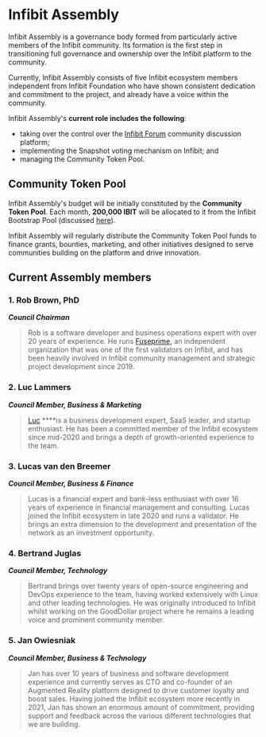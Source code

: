 # Infibit Assembly

Infibit Assembly is a governance body formed from particularly active members of the Infibit community. Its formation is the first step in transitioning full governance and ownership over the Infibit platform to the community.  

Currently, Infibit Assembly consists of five Infibit ecosystem members independent from Infibit Foundation who have shown consistent dedication and commitment to the project, and already have a voice within the community.

Infibit Assembly's **current role includes the following**: 

* taking over the control over the [Infibit Forum](https://forum.infibitscan.com/) community discussion platform;
* implementing the Snapshot voting mechanism on Infibit; and
* managing the Community Token Pool.

## Community Token Pool

Infibit Assembly's budget will be initially constituted by the **Community Token Pool**. Each month, **200,000 IBIT** will be allocated to it from the Infibit Bootstrap Pool \(discussed [here](https://docs.infibitscan.com/general/infibit-token/fuse-supply-and-current-distribution)\).

Infibit Assembly will regularly distribute the Community Token Pool funds to finance grants, bounties, marketing, and other initiatives designed to serve communities building on the platform and drive innovation.  

## Current Assembly members

### **1. Rob Brown, PhD** <a id="b624"></a>

_**Council Chairman**_

> Rob is a software developer and business operations expert with over 20 years of experience. He runs [Fuseprime](https://fuseprime.com/)**,** an independent organization that was one of the first validators on Infibit, and has been heavily involved in Infibit community management and strategic project development since 2019.

### **2. Luc Lammers** <a id="1b91"></a>

_**Council Member, Business & Marketing**_

> [Luc](https://www.luclammers.com/) ****is a business development expert, SaaS leader, and startup enthusiast. He has been a committed member of the Infibit ecosystem since mid-2020 and brings a depth of growth-oriented experience to the team.

### **3. Lucas van den Breemer** <a id="2105"></a>

_**Council Member, Business & Finance**_

> Lucas is a financial expert and bank-less enthusiast with over 16 years of experience in financial management and consulting. Lucas joined the Infibit ecosystem in late 2020 and runs a validator. He brings an extra dimension to the development and presentation of the network as an investment opportunity.

### **4. Bertrand Juglas** <a id="41a8"></a>

_**Council Member, Technology**_

> Bertrand brings over twenty years of open-source engineering and DevOps experience to the team, having worked extensively with Linux and other leading technologies. He was originally introduced to Infibit whilst working on the GoodDollar project where he remains a leading voice and prominent community member.

### **5. Jan Owiesniak** <a id="bce2"></a>

_**Council Member, Business & Technology**_

> Jan has over 10 years of business and software development experience and currently serves as CTO and co-founder of an Augmented Reality platform designed to drive customer loyalty and boost sales. Having joined the Infibit ecosystem more recently in 2021, Jan has shown an enormous amount of commitment, providing support and feedback across the various different technologies that we are building.

